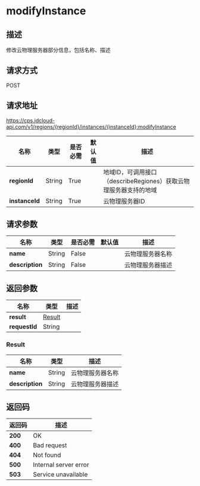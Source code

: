 # modifyInstance


## 描述
修改云物理服务器部分信息，包括名称、描述

## 请求方式
POST

## 请求地址
https://cps.jdcloud-api.com/v1/regions/{regionId}/instances/{instanceId}:modifyInstance

|名称|类型|是否必需|默认值|描述|
|---|---|---|---|---|
|**regionId**|String|True| |地域ID，可调用接口（describeRegiones）获取云物理服务器支持的地域|
|**instanceId**|String|True| |云物理服务器ID|

## 请求参数
|名称|类型|是否必需|默认值|描述|
|---|---|---|---|---|
|**name**|String|False| |云物理服务器名称|
|**description**|String|False| |云物理服务器描述|


## 返回参数
|名称|类型|描述|
|---|---|---|
|**result**|[Result](#result)| |
|**requestId**|String| |

### <div id="result">Result</div>
|名称|类型|描述|
|---|---|---|
|**name**|String|云物理服务器名称|
|**description**|String|云物理服务器描述|

## 返回码
|返回码|描述|
|---|---|
|**200**|OK|
|**400**|Bad request|
|**404**|Not found|
|**500**|Internal server error|
|**503**|Service unavailable|
